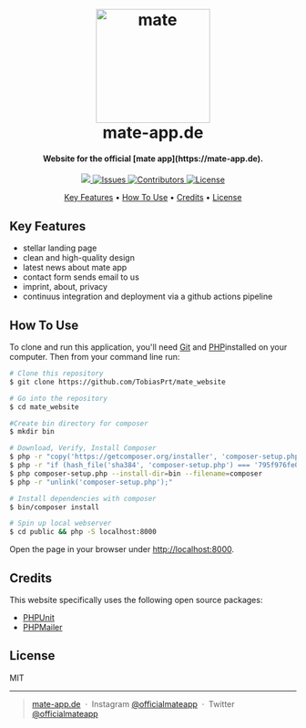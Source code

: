 <h1 align="center">
  <br>
  <a href="http://mate-app.de">
      <img src="https://github.com/TobiasPrt/mate-app/blob/master/readmeicon.png" alt="mate" width="200">
  </a>
  <br>
  mate-app.de
  <br>
</h1>

<h4 align="center">Website for the official [mate app](https://mate-app.de).</h4>

<p align="center">
  <a href="https://codecov.io/gh/TobiasPrt/mate_website_">
    <img src="https://codecov.io/gh/TobiasPrt/mate_website/branch/master/graph/badge.svg" />
  </a>
  <a href="https://github.com/TobiasPrt/mate_website_/issues/">
    <img src="https://img.shields.io/github/issues/TobiasPrt/mate_website"
         alt="Issues">
  </a>
  <a href="https://github.com/TobiasPrt/mate_website_/graphs/contributors">
    <img src="https://img.shields.io/github/contributors/TobiasPrt/mate_website"
         alt="Contributors">
  </a>
  <a href="https://github.com/TobiasPrt/mate_website_/LICENSE.md">
    <img src="https://img.shields.io/badge/License-MIT-blue.svg"
         alt="License">
  </a>
  
  
</p>

<p align="center">
  <a href="#key-features">Key Features</a> •
  <a href="#how-to-use">How To Use</a> •
  <a href="#credits">Credits</a> •
  <a href="#license">License</a>
</p>

<!-- <h1 align="center">
    <a href="http://mate-app.de">
      <img src="https://tobiaspoertner.com/img/matepreview.jpg" alt="mate mockup" width="800">
  </a>
</h1> -->


## Key Features

* stellar landing page
* clean and high-quality design
* latest news about mate app
* contact form sends email to us
* imprint, about, privacy
* continuus integration and deployment via a github actions pipeline

## How To Use
To clone and run this application, you'll need [Git](https://git-scm.com) and [PHP](https://www.php.net/manual/en/install.php)installed on your computer. Then from your command line run:

```bash
# Clone this repository
$ git clone https://github.com/TobiasPrt/mate_website

# Go into the repository
$ cd mate_website

#Create bin directory for composer
$ mkdir bin

# Download, Verify, Install Composer
$ php -r "copy('https://getcomposer.org/installer', 'composer-setup.php');"
$ php -r "if (hash_file('sha384', 'composer-setup.php') === '795f976fe0ebd8b75f26a6dd68f78fd3453ce79f32ecb33e7fd087d39bfeb978342fb73ac986cd4f54edd0dc902601dc') { echo 'Installer verified'; } else { echo 'Installer corrupt'; unlink('composer-setup.php'); } echo PHP_EOL;"
$ php composer-setup.php --install-dir=bin --filename=composer
$ php -r "unlink('composer-setup.php');"

# Install dependencies with composer
$ bin/composer install

# Spin up local webserver
$ cd public && php -S localhost:8000
```

Open the page in your browser under [http://localhost:8000](http://localhost:8000).

## Credits

This website specifically uses the following open source packages:

- [PHPUnit](https://github.com/sebastianbergmann/phpunit)
- [PHPMailer](https://github.com/PHPMailer/PHPMailer)

## License

MIT

---

> [mate-app.de](https://mate-app.de) &nbsp;&middot;&nbsp;
> Instagram [@officialmateapp](https://www.instagram.com/officialmateapp/) &nbsp;&middot;&nbsp;
> Twitter [@officialmateapp](https://twitter.com/officialmateapp)
